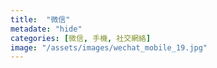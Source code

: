 ```yaml
---
title:  "微信"
metadate: "hide"
categories: [微信, 手機, 社交網絡]
image: "/assets/images/wechat_mobile_19.jpg"
---
```

